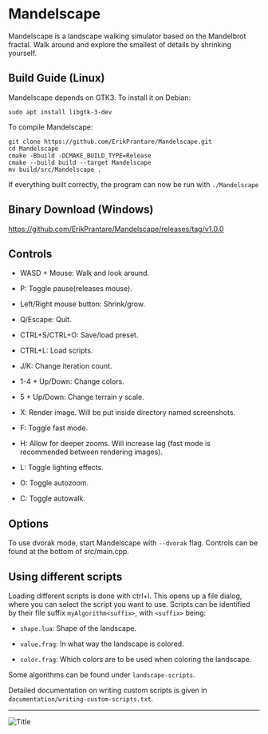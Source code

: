 # Mandelscape
Mandelscape is a landscape walking simulator based on the Mandelbrot fractal.
Walk around and explore the smallest of details by shrinking yourself.

## Build Guide (Linux)
Mandelscape depends on GTK3. To install it on Debian:
```
sudo apt install libgtk-3-dev
```

To compile Mandelscape:
```
git clone https://github.com/ErikPrantare/Mandelscape.git
cd Mandelscape
cmake -Bbuild -DCMAKE_BUILD_TYPE=Release
cmake --build build --target Mandelscape
mv build/src/Mandelscape .
```
If everything built correctly, the program can now be run with `./Mandelscape`

## Binary Download (Windows)
https://github.com/ErikPrantare/Mandelscape/releases/tag/v1.0.0

## Controls
- WASD + Mouse: Walk and look around.

- P: Toggle pause(releases mouse).

- Left/Right mouse button: Shrink/grow.

- Q/Escape: Quit.

- CTRL+S/CTRL+O: Save/load preset.

- CTRL+L: Load scripts.

- J/K: Change iteration count.

- 1-4 + Up/Down: Change colors.

- 5 + Up/Down: Change terrain y scale.

- X: Render image. Will be put inside directory named screenshots.

- F: Toggle fast mode.

- H: Allow for deeper zooms. Will increase lag 
        (fast mode is recommended between rendering images).

- L: Toggle lighting effects.

- O: Toggle autozoom.

- C: Toggle autowalk.

## Options
To use dvorak mode, start Mandelscape with `--dvorak` flag.
Controls can be found at the bottom of src/main.cpp.

## Using different scripts
Loading different scripts is done with ctrl+l.
This opens up a file dialog, where you can select the script you want
to use.
Scripts can be identified by their file suffix `myAlgorithm<suffix>`,
with `<suffix>` being:

- `shape.lua`: Shape of the landscape.

- `value.frag`: In what way the landscape is colored.

- `color.frag`: Which colors are to be used when coloring the landscape.

Some algorithms can be found under `landscape-scripts`.

Detailed documentation on writing custom scripts is given in
`documentation/writing-custom-scripts.txt`.

---

![](preview.jpg?raw=true "Title")
